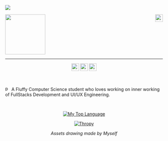 <!-- <img align="center" src="https://raw.githubusercontent.com/QkieMauln/QkieMauln/main/banner.png"/> -->
![](https://hit.yhype.me/github/profile?user_id=43922147)
  
<img height="128" align="center" src="https://raw.githubusercontent.com/QkieMauln/QkieMauln/main/assets/git-ky.png"/> 
<img height="24" align="right" src="https://raw.githubusercontent.com/QkieMauln/QkieMauln/main/assets/git-desc.png"/> 
<hr/>
<div align="center">

[<img height="24" src="https://raw.githubusercontent.com/QkieMauln/QkieMauln/main/assets/git-linkedin.png"/>](https://www.linkedin.com/in/rizky-m-354153229/)
[<img height="24" src="https://raw.githubusercontent.com/QkieMauln/QkieMauln/main/assets/git-x.png"/>](https://twitter.com/kyuikiwork/)
[<img height="24" src="https://raw.githubusercontent.com/QkieMauln/QkieMauln/main/assets/git-instagram.png"/>](https://instagram.com/kyuiki.m/)

</div>

<br/>
<div size=10>
  
  <img src="https://cdn.jsdelivr.net/gh/twitter/twemoji@14.0.2/assets/svg/1f4dd.svg" alt="pen and paper" width="16" height="16"/> A Fluffy Computer Science student who loves working on inner working of FullStacks Development and UI/UX Engineering. 

</div>

<!-- |-|F|E|D|C|B|A|
|-|-|-|-|-|-|-|
|**Front-End**|||||❌||
|**Back-End**||||❌|||
|**VFX**|||||❌||
|**Modeling**||❌|||||
|**Animating**||||❌|||
|**Compositing**|||||❌|| -->

<br/>
<div align="center">

[![My Top Language](https://github-readme-stats.vercel.app/api/top-langs/?username=kyuiki&theme=tokyonight&layout=compact&langs_count=8)](.)
  
[![Thropy](https://github-profile-trophy.vercel.app/?username=kyuiki&row=2&column=3&theme=tokyonight&no-frame=true&margin-w=10&margin-h=10)](.)
  
*Assets drawing made by Myself*

</div>
<!--
**QkieMauln/QkieMauln** is a ✨ _special_ ✨ repository because its `README.md` (this file) appears on your GitHub profile.

Here are some ideas to get you started:

- 🔭 I’m currently working on ...
- 🌱 I’m currently learning ...
- 👯 I’m looking to collaborate on ...
- 🤔 I’m looking for help with ...
- 💬 Ask me about ...
- 📫 How to reach me: ...
- 😄 Pronouns: ...
- ⚡ Fun fact: ...
-->

